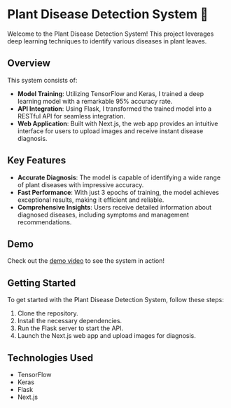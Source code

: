 # Plant Disease Detection System 🌿

Welcome to the Plant Disease Detection System! This project leverages deep learning techniques to identify various diseases in plant leaves. 

## Overview

This system consists of:
- **Model Training**: Utilizing TensorFlow and Keras, I trained a deep learning model with a remarkable 95% accuracy rate.
- **API Integration**: Using Flask, I transformed the trained model into a RESTful API for seamless integration.
- **Web Application**: Built with Next.js, the web app provides an intuitive interface for users to upload images and receive instant disease diagnosis.

## Key Features

- **Accurate Diagnosis**: The model is capable of identifying a wide range of plant diseases with impressive accuracy.
- **Fast Performance**: With just 3 epochs of training, the model achieves exceptional results, making it efficient and reliable.
- **Comprehensive Insights**: Users receive detailed information about diagnosed diseases, including symptoms and management recommendations.

## Demo

Check out the [demo video](https://drive.google.com/file/d/1ZRgELyHVwnB7xa-ZIZw3ZW9_dOqiUeP0/view?usp=sharing) to see the system in action!

## Getting Started

To get started with the Plant Disease Detection System, follow these steps:
1. Clone the repository.
2. Install the necessary dependencies.
3. Run the Flask server to start the API.
4. Launch the Next.js web app and upload images for diagnosis.

## Technologies Used

- TensorFlow
- Keras
- Flask
- Next.js
